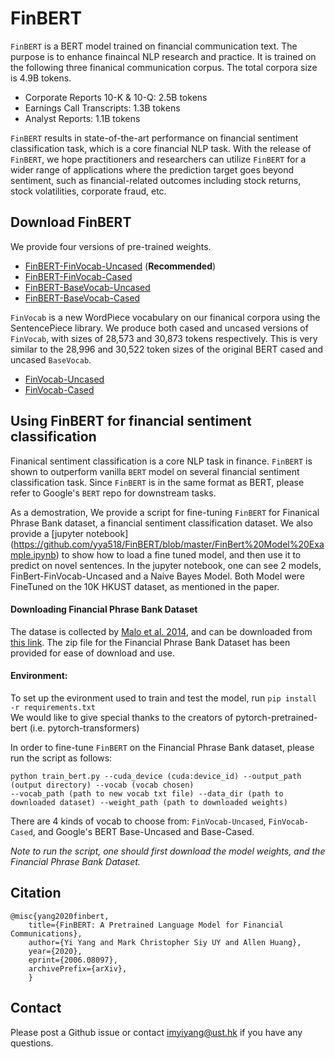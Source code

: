 # FinBERT

`FinBERT` is a BERT model trained on financial communication text. The purpose is to enhance finaincal NLP research and practice. It is trained on the following three finanical communication corpus. The total corpora size is 4.9B tokens.

* Corporate Reports 10-K & 10-Q: 2.5B tokens 
* Earnings Call Transcripts: 1.3B tokens
* Analyst Reports: 1.1B tokens

`FinBERT` results in state-of-the-art performance on financial sentiment classification task, which is a core financial NLP task. 
With the release of `FinBERT`, we hope practitioners and researchers can utilize `FinBERT` for a wider range of applications where the prediction target goes beyond sentiment, such as financial-related outcomes including stock returns, stock volatilities, corporate fraud, etc.

## Download FinBERT

We provide four versions of pre-trained weights. 
- [FinBERT-FinVocab-Uncased](https://gohkust-my.sharepoint.com/:f:/g/personal/imyiyang_ust_hk/EksJcamJpclJlbMweFfB5DQB1XrsxURYN5GSqZw3jmSeSw?e=KAyhsX) (**Recommended**)
- [FinBERT-FinVocab-Cased](https://gohkust-my.sharepoint.com/:f:/g/personal/imyiyang_ust_hk/EgJZkmPlrdBLj6Kb4RXxwGwBymku6G-47QQrPYYDPJfr1Q?e=xA978z)
- [FinBERT-BaseVocab-Uncased](https://gohkust-my.sharepoint.com/:f:/g/personal/imyiyang_ust_hk/ErcYR77ZaxBAnQsmjIJF5joBapAf0HDaH0vWr_WXnoF1sA?e=oBTsSk)
- [FinBERT-BaseVocab-Cased](https://gohkust-my.sharepoint.com/:f:/g/personal/imyiyang_ust_hk/EtBK8m0MBC1Np5sAN-s5ZHsBW2dGCfBvoZtXyD_Xa9ywGw?e=h3veaz)

`FinVocab` is a new WordPiece vocabulary on our finanical corpora using the SentencePiece library. We produce both cased and uncased versions of `FinVocab`, with sizes of 28,573 and 30,873 tokens respectively. This is very similar to the 28,996 and 30,522 token sizes of the original BERT cased and uncased `BaseVocab`. 
- [FinVocab-Uncased](https://gohkust-my.sharepoint.com/:t:/g/personal/imyiyang_ust_hk/EX3C-KM9bTxOjdttsPslLZUBw_mh9Jdh8PB0WTv6b2tEIA?e=DYBVJY)
- [FinVocab-Cased](https://gohkust-my.sharepoint.com/:t:/g/personal/imyiyang_ust_hk/EchaAUzzYKhAidVhkqGp790BuA8UC5E9rTRhTmAnlGzZug?e=eniqml)

## Using FinBERT for financial sentiment classification

Finanical sentiment classification is a core NLP task in finance. `FinBERT` is shown to outperform vanilla `BERT` model on several financial sentiment classification task. Since `FinBERT` is in the same format as BERT, please refer to Google's `BERT` repo for downstream tasks. 

As a demostration, We provide a script for fine-tuning `FinBERT` for Finanical Phrase Bank dataset, a financial sentiment classification dataset.
We also provide a [jupyter notebook] (https://github.com/yya518/FinBERT/blob/master/FinBert%20Model%20Example.ipynb) to show how to load a fine tuned model, and then use it to predict on novel sentences. In the jupyter notebook, one can see 2 models, FinBert-FinVocab-Uncased and a Naive Bayes Model. Both Model were FineTuned on the 10K HKUST dataset, as mentioned in the paper. 


#### Downloading Financial Phrase Bank Dataset
The datase is collected by [Malo et al. 2014](https://arxiv.org/abs/1307.5336), and can be downloaded from [this link](https://www.researchgate.net/profile/Pekka_Malo/publication/251231364_FinancialPhraseBank-v10/data/0c96051eee4fb1d56e000000/FinancialPhraseBank-v10.zip?origin=publication_list). The zip file for the Financial Phrase Bank Dataset has been provided for ease of download and use. 

#### Environment:
To set up the evironment used to train and test the model, run `pip install -r requirements.txt`\
We would like to give special thanks to the creators of pytorch-pretrained-bert (i.e. pytorch-transformers)

In order to fine-tune `FinBERT` on the Financial Phrase Bank dataset, please run the script as follows:

`python train_bert.py --cuda_device (cuda:device_id) --output_path (output directory) --vocab (vocab chosen)`\
 `--vocab_path (path to new vocab txt file) --data_dir (path to downloaded dataset) --weight_path (path to downloaded weights)`
 
There are 4 kinds of vocab to choose from: `FinVocab-Uncased`, `FinVocab-Cased`, and Google's BERT Base-Uncased and Base-Cased. 

*Note to run the script, one should first download the model weights, and the Financial Phrase Bank Dataset.*


## Citation
    @misc{yang2020finbert,
        title={FinBERT: A Pretrained Language Model for Financial Communications},
        author={Yi Yang and Mark Christopher Siy UY and Allen Huang},
        year={2020},
        eprint={2006.08097},
        archivePrefix={arXiv},
        }

## Contact
Please post a Github issue or contact [imyiyang@ust.hk](imyiyang@ust.hk) if you have any questions.
